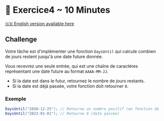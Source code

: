 # 📅 Exercice4 ~ 10 Minutes

[🇬🇧 English version available here](./README.md)

## Challenge

Votre tâche est d'implémenter une fonction `DaysUntil` qui calcule combien de jours restent jusqu'à une date future donnée.

Vous recevrez une seule entrée, qui est une chaîne de caractères représentant une date future au format `AAAA-MM-JJ`.

- Si la date est dans le futur, retournez le nombre de jours restants.
- Si la date est déjà passée, votre fonction doit retourner `0`.

### Exemple

```csharp
DaysUntil("2030-12-25"); // Retourne un nombre positif (en fonction de la date actuelle)
DaysUntil("2023-01-01"); // Retourne 0 (date passée)
```
